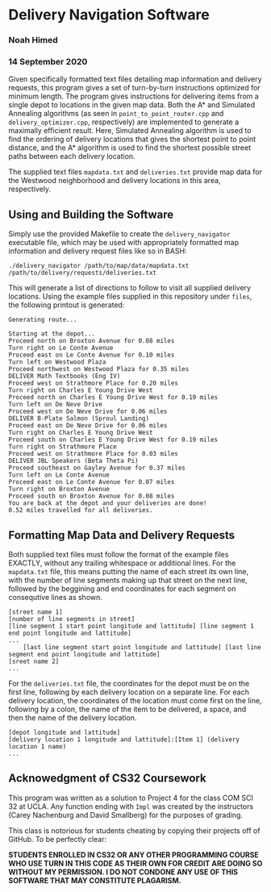 # Delivery Navigation Software

### Noah Himed
### 14 September 2020

Given specifically formatted text files detailing map information and delivery requests, 
this program gives a set of turn-by-turn instructions optimized for minimum length. The 
program gives instructions for delivering items from a single depot to locations in the 
given map data. Both the A* and Simulated Annealing algorithms (as seen in `point_to_point_router.cpp` 
and `delivery_optimizer.cpp`, respectively) are implemented to generate a maximally efficient
result. Here, Simulated Annealing algorithm is used to find the ordering of delivery locations
that gives the shortest point to point distance, and the A* algorithm is used to find the shortest
possible street paths between each delivery location.

The supplied text files `mapdata.txt` and `deliveries.txt` provide map data for the Westwood 
neighborhood and delivery locations in this area, respectively.

## Using and Building the Software

Simply use the provided Makefile to create the `delivery_navigator` executable file, which
may be used with appropriately formatted map information and delivery request files like so
in BASH:

	./delivery_navigator /path/to/map/data/mapdata.txt /path/to/delivery/requests/deliveries.txt

This will generate a list of directions to follow to visit all supplied delivery locations. Using the 
example files supplied in this repository under `files`, the following printout is generated:

	Generating route...

	Starting at the depot...
	Proceed north on Broxton Avenue for 0.08 miles
	Turn right on Le Conte Avenue
	Proceed east on Le Conte Avenue for 0.10 miles
	Turn left on Westwood Plaza
	Proceed northwest on Westwood Plaza for 0.35 miles
	DELIVER Math Textbooks (Eng IV)
	Proceed west on Strathmore Place for 0.20 miles
	Turn right on Charles E Young Drive West
	Proceed north on Charles E Young Drive West for 0.19 miles
	Turn left on De Neve Drive
	Proceed west on De Neve Drive for 0.06 miles
	DELIVER B-Plate Salmon (Sproul Landing)
	Proceed east on De Neve Drive for 0.06 miles
	Turn right on Charles E Young Drive West
	Proceed south on Charles E Young Drive West for 0.19 miles
	Turn right on Strathmore Place
	Proceed west on Strathmore Place for 0.03 miles
	DELIVER JBL Speakers (Beta Theta Pi)
	Proceed southeast on Gayley Avenue for 0.37 miles
	Turn left on Le Conte Avenue
	Proceed east on Le Conte Avenue for 0.07 miles
	Turn right on Broxton Avenue
	Proceed south on Broxton Avenue for 0.08 miles
	You are back at the depot and your deliveries are done!
	0.52 miles travelled for all deliveries.

## Formatting Map Data and Delivery Requests

Both supplied text files must follow the format of the example files EXACTLY, 
without any trailing whitespace or additional lines. For the `mapdata.txt` file, 
this means putting the name of each street its own line, with the number of line
segments making up that street on the next line, followed by the beggining and end
coordinates for each segment on consequtive lines as shown. 

	[street name 1]
	[number of line segments in street]
	[line segment 1 start point longitude and lattitude] [line segment 1 end point longitude and lattitude]
	...
        [last line segment start point longitude and lattitude] [last line segment end point longitude and lattitude]
	[sreet name 2]
	...

For the `deliveries.txt` file, the coordinates for the depot must be on the first line, following by each delivery location
on a separate line. For each delivery location, the coordinates of the location must come first on the line, following by a 
colon, the name of the item to be delivered, a space, and then the name of the delivery location.

	[depot longitude and lattitude]
	[delivery location 1 longitude and lattitude]:[Item 1] (delivery location 1 name)
	...

## Acknowedgment of CS32 Coursework

This program was written as a solution to Project 4 for the class COM SCI 32 at UCLA. Any function ending with `Impl` 
was created by the instructors (Carey Nachenburg and David Smallberg) for the purposes of grading. 

This class is notorious for students cheating by copying their projects off of GitHub. To be perfectly clear:

**STUDENTS ENROLLED IN CS32 OR ANY OTHER PROGRAMMING COURSE WHO USE TURN IN THIS CODE AS THEIR OWN FOR CREDIT ARE
DOING SO WITHOUT MY PERMISSION. I DO NOT CONDONE ANY USE OF THIS SOFTWARE THAT MAY CONSTITUTE PLAGARISM.** 
